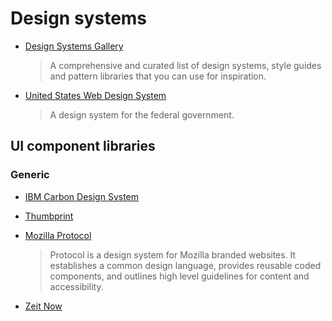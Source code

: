 # Design systems

- [Design Systems Gallery](https://designsystemsrepo.com/design-systems/)

  > A comprehensive and curated list of design systems, style guides and pattern libraries that you can use for inspiration.

- [United States Web Design System](https://v2.designsystem.digital.gov/)

  > A design system for the federal government.

## UI component libraries

### Generic

- [IBM Carbon Design System](https://www.carbondesignsystem.com/)

- [Thumbprint](https://thumbprint.design/)

- [Mozilla Protocol](https://protocol.mozilla.org/)

  > Protocol is a design system for Mozilla branded websites. It establishes a common design language, provides reusable coded components, and outlines high level guidelines for content and accessibility.

- [Zeit Now](https://zeit.co/design/now)
